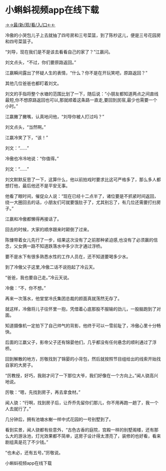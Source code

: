 # 小蝌蚪视频app在线下载

<a href="https://m8k3.cc">→→最/新/观/看/入/口←←</a>

冷傲的小哭包儿子上去就抽了四号房和三号菜篮，到了陈杪这儿，便是三号花园房和四号菜篮子。

“刘导，现在我们是不是该去看看自己的家了？”江嬴问。

刘文点头，“不过，你们要原路返回。”

江嬴瞬间露出了怀疑人生的表情，“什么？你不是在开玩笑吧，原路返回？”

其他几位爸爸也都盯着刘文。

刘文的手指将整个水塘的范围比划了一下，随后说：“小朋友都知道两点之间直线最短,你不想原路返回也可以,那就顺着这条路一直走,要回到民宿,最少也需要一个小时。”

江嬴撇了撇嘴，认真地问他，“刘导你被人打过吗？”

刘文点头，“当然啊。”

江嬴冷笑了下，“该！”

刘文：“……”

冷傲也冷冷地说：“你值得。”

刘文：“……”

刘文默默反思了一下，这算什么，他以前拍戏时要求比这可严格多了，那么多人都想打他，最后他还不是平安无事。

他看了眼时间，催促众人说：“现在已经十二点半了，诸位要是不抓紧时间返回，绕一大圈回去的话，小朋友们可就要饿肚子了，尤其别忘了，有几位还需要打扫房子。”

江嬴和冷傲都懒得再接话了。

回去的时候，大家的顺序跟来时颠倒了过来。

陈慷带着女儿先行了一步，结果这次没有了之前那种紧迫感,也没有了必须赢的信念，父女俩一路不知道跌落水中多少次才通过浮桥。

要不是水下有很多熟悉水性的工作人员在，还不知道要喝多少水。

到了冷傲父子这里,冷傲二话不说抱起了冷云天。

“爸爸，我也要自己走。”冷云天说。

冷傲：“不，你不想。”

再来一次落水，他堂堂冷氏集团总裁的颜面真就荡然无存了。

就这样，冷傲将儿子往怀里一抱，凭借着心底那股不服输的劲儿，一股脑跑到了对面。

知道摄像机一定拍下了自己帅气的背影，他终于可以一雪前耻了，冷傲心里十分畅快。

后面的江嬴父子，影帝父子还有锦晏他们，几乎都没有任何悬念的顺利通过了浮桥。

回到解散的地方，厉敬找到了锦晏的小背包，然后就按照节目组给出的线索开始找自家的大房子。

“厉教授，好巧，我刚才问了一下那位大爷，我们好像在一个方向上。”闻人骁高兴地说。

厉敬：“嗯，先找到房子，再去拿食材。”

闻人骁：“行啊，找到房子后，让乔乔先留你们那儿，你不用再跑一趟了，我一个人去就行了。”

几分钟后，拥有池塘水榭一样中式花园的一号别墅到了。

看到实景，闻人骁都有些意外，“古色古香的庭院，宫殿一样的别墅阁楼，还有那么大的游泳池，灯光效果都不简单，这房子设计得太漂亮了，装修的也好看，看来剧组真是花了不少钱。”

“也未必，还有五号。”厉敬说。

小蝌蚪视频app在线下载
